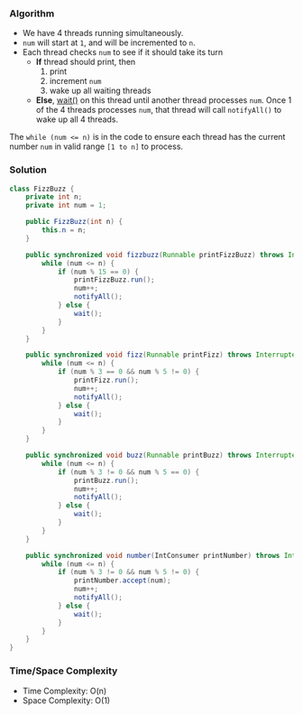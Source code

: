 ### Algorithm

- We have 4 threads running simultaneously.
- `num` will start at `1`, and will be incremented to `n`.
- Each thread checks `num` to see if it should take its turn
    - __If__ thread should print, then
        1. print
        1. increment `num`
        1. wake up all waiting threads
    - __Else__, [wait()](https://www.baeldung.com/java-wait-and-sleep) on this thread until another thread processes `num`. Once 1 of the 4 threads processes `num`, that thread will call `notifyAll()` to wake up all 4 threads.

The `while (num <= n)` is in the code to ensure each thread has the current number `num` in valid range `[1 to n]` to process.

### Solution

```java
class FizzBuzz {
    private int n;
    private int num = 1;

    public FizzBuzz(int n) {
        this.n = n;
    }

    public synchronized void fizzbuzz(Runnable printFizzBuzz) throws InterruptedException {
        while (num <= n) {
            if (num % 15 == 0) {
                printFizzBuzz.run();
                num++;
                notifyAll();
            } else {
                wait();
            }
        }
    }

    public synchronized void fizz(Runnable printFizz) throws InterruptedException {
        while (num <= n) {
            if (num % 3 == 0 && num % 5 != 0) {
                printFizz.run();
                num++;
                notifyAll();
            } else {
                wait();
            }
        }
    }

    public synchronized void buzz(Runnable printBuzz) throws InterruptedException {
        while (num <= n) {
            if (num % 3 != 0 && num % 5 == 0) {
                printBuzz.run();
                num++;
                notifyAll();
            } else {
                wait();
            }
        }
    }

    public synchronized void number(IntConsumer printNumber) throws InterruptedException {
        while (num <= n) {
            if (num % 3 != 0 && num % 5 != 0) {
                printNumber.accept(num);
                num++;
                notifyAll();
            } else {
                wait();
            }
        }
    }
}
```

### Time/Space Complexity

-  Time Complexity: O(n)
- Space Complexity: O(1)
